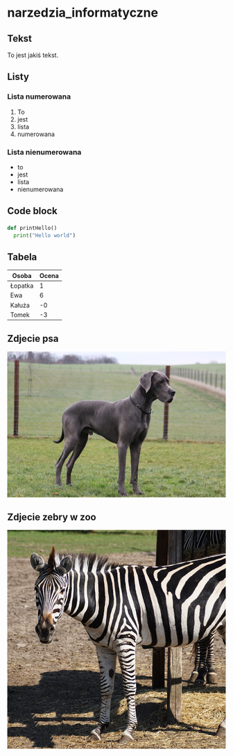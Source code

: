 # narzedzia_informatyczne
## Tekst
To jest jakiś tekst.
## Listy
### Lista numerowana
1. To
2. jest
3. lista
4. numerowana 
### Lista nienumerowana 
* to
* jest
* lista
* nienumerowana
## Code block
```python
def printHello()
  print("Hello world")
```
## Tabela
| Osoba | Ocena | 
|-------|-------|
| Łopatka | 1 |
| Ewa | 6 |
| Kałuża | -0 |
| Tomek | -3 |
## Zdjecie psa
![zdjecie psa](/animals/dog.jpg)
## Zdjecie zebry w zoo
![zebra w zoo](/animals/zebra.jpg)

